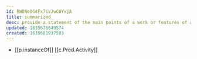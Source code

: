 ```yaml
---
id: RWDNe8G4Fx7ivJwCOYxjA
title: summarized
desc: provide a statement of the main points of a work or features of a solution
updated: 1635676649574
created: 1635661937503
---
```


- [[p.instanceOf]] [[c.Pred.Activity]]
